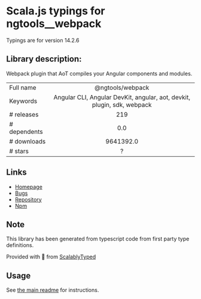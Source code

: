 
# Scala.js typings for ngtools__webpack

Typings are for version 14.2.6

## Library description:
Webpack plugin that AoT compiles your Angular components and modules.

|                    |                 |
| ------------------ | :-------------: |
| Full name          | @ngtools/webpack |
| Keywords           | Angular CLI, Angular DevKit, angular, aot, devkit, plugin, sdk, webpack |
| # releases         | 219 |
| # dependents       | 0.0 |
| # downloads        | 9641392.0 |
| # stars            | ? |

## Links
- [Homepage](https://github.com/angular/angular-cli)
- [Bugs](https://github.com/angular/angular-cli/issues)
- [Repository](https://github.com/angular/angular-cli)
- [Npm](https://www.npmjs.com/package/%40ngtools%2Fwebpack)
    


## Note
This library has been generated from typescript code from first party type definitions.

Provided with :purple_heart: from [ScalablyTyped](https://github.com/oyvindberg/ScalablyTyped)

## Usage
See [the main readme](../../readme.md) for instructions.


